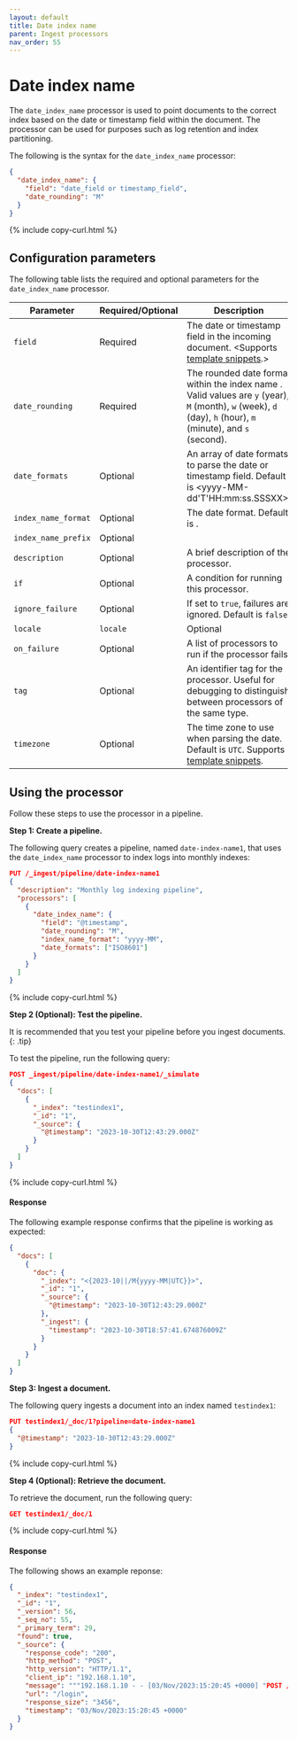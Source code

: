 ```yaml
---
layout: default
title: Date index name
parent: Ingest processors
nav_order: 55
---
```


# Date index name

The `date_index_name` processor is used to point documents to the correct index based on the date or timestamp field within the document. The processor can be used for purposes such as log retention and index partitioning.

The following is the syntax for the `date_index_name` processor:

```json
{
  "date_index_name": {
    "field": "date_field or timestamp_field",
    "date_rounding": "M"
  }
}
```
{% include copy-curl.html %}

## Configuration parameters

The following table lists the required and optional parameters for the `date_index_name` processor.

Parameter | Required/Optional | Description |
|-----------|-----------|-----------|
`field`  | Required  | The date or timestamp field in the incoming document. <Supports [template snippets]({{site.url}}{{site.baseurl}}/ingest-pipelines/create-ingest/#template-snippets).> |
`date_rounding`  | Required | The rounded date format within the index name . Valid values are `y` (year), `M` (month), `w` (week), `d` (day), `h` (hour), `m` (minute), and `s` (second). |
`date_formats` | Optional | An array of date formats to parse the date or timestamp field. Default is <yyyy-MM-dd'T'HH:mm:ss.SSSXX>. |
`index_name_format` | Optional | The date format. Default is <MM-dd-yyyy>. | Supports [template snippets]({site.url}}{{site.baseurl}}/ingest-pipelines/create-ingest/#template-snippets). |
`index_name_prefix` | Optional | 
`description`  | Optional  | A brief description of the processor.  |
`if` | Optional | A condition for running this processor. |
`ignore_failure` | Optional | If set to `true`, failures are ignored. Default is `false`. |
`locale` | `locale`  | Optional  | The locale to use when parsing the date. Default is `ENGLISH`. Supports [template snippets]({site.url}}{{site.baseurl}}/ingest-pipelines/create-ingest/#template-snippets).  |
`on_failure` | Optional | A list of processors to run if the processor fails. |
`tag` | Optional | An identifier tag for the processor. Useful for debugging to distinguish between processors of the same type. |
`timezone`  | Optional  | The time zone to use when parsing the date. Default is `UTC`. Supports [template snippets]({site.url}}{{site.baseurl}}/ingest-pipelines/create-ingest/#template-snippets). |

## Using the processor

Follow these steps to use the processor in a pipeline.

**Step 1: Create a pipeline.**

The following query creates a pipeline, named `date-index-name1`, that uses the `date_index_name` processor to index logs into monthly indexes: 

```json
PUT /_ingest/pipeline/date-index-name1
{
  "description": "Monthly log indexing pipeline",
  "processors": [
    {
      "date_index_name": {
        "field": "@timestamp",
        "date_rounding": "M",
        "index_name_format": "yyyy-MM",
        "date_formats": ["ISO8601"]
      }
    }
  ]
}
```
{% include copy-curl.html %}

**Step 2 (Optional): Test the pipeline.**

It is recommended that you test your pipeline before you ingest documents.
{: .tip}

To test the pipeline, run the following query:

```json
POST _ingest/pipeline/date-index-name1/_simulate
{
  "docs": [
    {
      "_index": "testindex1",
      "_id": "1",
      "_source": {
        "@timestamp": "2023-10-30T12:43:29.000Z"
      }
    }
  ]
}
```
{% include copy-curl.html %}

#### Response

The following example response confirms that the pipeline is working as expected:

```json
{
  "docs": [
    {
      "doc": {
        "_index": "<{2023-10||/M{yyyy-MM|UTC}}>",
        "_id": "1",
        "_source": {
          "@timestamp": "2023-10-30T12:43:29.000Z"
        },
        "_ingest": {
          "timestamp": "2023-10-30T18:57:41.674876009Z"
        }
      }
    }
  ]
}
```

**Step 3: Ingest a document.**

The following query ingests a document into an index named `testindex1`:

```json
PUT testindex1/_doc/1?pipeline=date-index-name1
{
  "@timestamp": "2023-10-30T12:43:29.000Z"
}
```
{% include copy-curl.html %}

**Step 4 (Optional): Retrieve the document.**

To retrieve the document, run the following query:

```json
GET testindex1/_doc/1
```
{% include copy-curl.html %}

#### Response

The following shows an example reponse:

```json
{
  "_index": "testindex1",
  "_id": "1",
  "_version": 56,
  "_seq_no": 55,
  "_primary_term": 29,
  "found": true,
  "_source": {
    "response_code": "200",
    "http_method": "POST",
    "http_version": "HTTP/1.1",
    "client_ip": "192.168.1.10",
    "message": """192.168.1.10 - - [03/Nov/2023:15:20:45 +0000] "POST /login HTTP/1.1" 200 3456""",
    "url": "/login",
    "response_size": "3456",
    "timestamp": "03/Nov/2023:15:20:45 +0000"
  }
}
```
